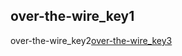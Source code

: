 ## over-the-wire_key1
over-the-wire_key2[over-the-wire_key3](https://docs.google.com/presentation/u/1/d/1cHAx25YvAKMUWogM4qWHq_oCgMX5Liqx3nC9gUwJFuM/edit?usp=drive_web&amp;ouid=104796884155684395169)
